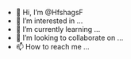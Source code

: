 - 👋 Hi, I’m @HfshagsF
- 👀 I’m interested in ...
- 🌱 I’m currently learning ...
- 💞️ I’m looking to collaborate on ...
- 📫 How to reach me ...

<!---
HfshagsF/HfshagsF is a ✨ special ✨ repository because its `README.md` (this file) appears on your GitHub profile.
You can click the Preview link to take a look at your changes.
--->
